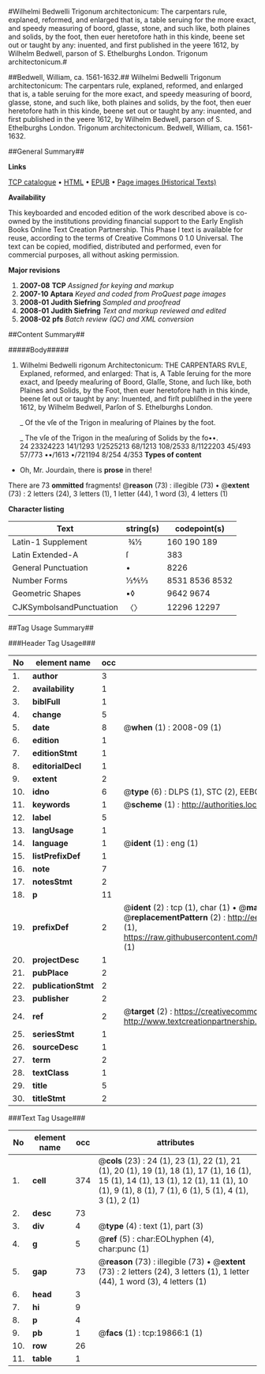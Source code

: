 #Wilhelmi Bedwelli Trigonum architectonicum: The carpentars rule, explaned, reformed, and enlarged that is, a table seruing for the more exact, and speedy measuring of boord, glasse, stone, and such like, both plaines and solids, by the foot, then euer heretofore hath in this kinde, beene set out or taught by any: inuented, and first published in the yeere 1612, by Wilhelm Bedwell, parson of S. Ethelburghs London. Trigonum architectonicum.#

##Bedwell, William, ca. 1561-1632.##
Wilhelmi Bedwelli Trigonum architectonicum: The carpentars rule, explaned, reformed, and enlarged that is, a table seruing for the more exact, and speedy measuring of boord, glasse, stone, and such like, both plaines and solids, by the foot, then euer heretofore hath in this kinde, beene set out or taught by any: inuented, and first published in the yeere 1612, by Wilhelm Bedwell, parson of S. Ethelburghs London.
Trigonum architectonicum.
Bedwell, William, ca. 1561-1632.

##General Summary##

**Links**

[TCP catalogue](http://www.ota.ox.ac.uk/tcp/)  • 
[HTML](http://tei.it.ox.ac.uk/tcp/Texts-HTML/free/A07/A07591.html)  • 
[EPUB](http://tei.it.ox.ac.uk/tcp/Texts-EPUB/free/A07/A07591.epub) • 
[Page images (Historical Texts)](https://data.historicaltexts.jisc.ac.uk/view?pubId=eebo-99854444e&pageId=eebo-99854444e-19866-1)

**Availability**

This keyboarded and encoded edition of the
	       work described above is co-owned by the institutions
	       providing financial support to the Early English Books
	       Online Text Creation Partnership. This Phase I text is
	       available for reuse, according to the terms of Creative
	       Commons 0 1.0 Universal. The text can be copied,
	       modified, distributed and performed, even for
	       commercial purposes, all without asking permission.

**Major revisions**

1. __2007-08__ __TCP__ *Assigned for keying and markup*
1. __2007-10__ __Aptara__ *Keyed and coded from ProQuest page images*
1. __2008-01__ __Judith Siefring__ *Sampled and proofread*
1. __2008-01__ __Judith Siefring__ *Text and markup reviewed and edited*
1. __2008-02__ __pfs__ *Batch review (QC) and XML conversion*

##Content Summary##

#####Body#####

1. Wilhelmi Bedwelli
rigonum Architectonicum:
THE CARPENTARS RVLE,
Explaned, reformed, and enlarged:
That is,
A Table ſeruing for the more exact, and ſpeedy meaſuring of Boord, Glaſſe,
Stone, and ſuch like, both Plaines and Solids, by the Foot, then euer heretofore
hath in this kinde, beene ſet out or taught by any:
Inuented, and firſt publiſhed in the yeere 1612, by Wilhelm Bedwell, Parſon
of S. Ethelburghs London.

    _ Of the vſe of the Trigon in meaſuring of Plaines by the foot.

    _ The vſe of the Trigon in the meaſuring of Solids by the fo••.
24 23324223 141/1293 1/2525213 68/1213 108/2533 8/1122203 45/493 57/773 ••/1613 •/721194 8/254 4/353
**Types of content**

  * Oh, Mr. Jourdain, there is **prose** in there!

There are 73 **ommitted** fragments! 
 @__reason__ (73) : illegible (73)  •  @__extent__ (73) : 2 letters (24), 3 letters (1), 1 letter (44), 1 word (3), 4 letters (1)

**Character listing**


|Text|string(s)|codepoint(s)|
|---|---|---|
|Latin-1 Supplement| ¾½|160 190 189|
|Latin Extended-A|ſ|383|
|General Punctuation|•|8226|
|Number Forms|⅓⅘⅔|8531 8536 8532|
|Geometric Shapes|▪◊|9642 9674|
|CJKSymbolsandPunctuation|〈〉|12296 12297|

##Tag Usage Summary##

###Header Tag Usage###

|No|element name|occ|attributes|
|---|---|---|---|
|1.|__author__|3||
|2.|__availability__|1||
|3.|__biblFull__|1||
|4.|__change__|5||
|5.|__date__|8| @__when__ (1) : 2008-09 (1)|
|6.|__edition__|1||
|7.|__editionStmt__|1||
|8.|__editorialDecl__|1||
|9.|__extent__|2||
|10.|__idno__|6| @__type__ (6) : DLPS (1), STC (2), EEBO-CITATION (1), PROQUEST (1), VID (1)|
|11.|__keywords__|1| @__scheme__ (1) : http://authorities.loc.gov/ (1)|
|12.|__label__|5||
|13.|__langUsage__|1||
|14.|__language__|1| @__ident__ (1) : eng (1)|
|15.|__listPrefixDef__|1||
|16.|__note__|7||
|17.|__notesStmt__|2||
|18.|__p__|11||
|19.|__prefixDef__|2| @__ident__ (2) : tcp (1), char (1)  •  @__matchPattern__ (2) : ([0-9\-]+):([0-9IVX]+) (1), (.+) (1)  •  @__replacementPattern__ (2) : http://eebo.chadwyck.com/downloadtiff?vid=$1&page=$2 (1), https://raw.githubusercontent.com/textcreationpartnership/Texts/master/tcpchars.xml#$1 (1)|
|20.|__projectDesc__|1||
|21.|__pubPlace__|2||
|22.|__publicationStmt__|2||
|23.|__publisher__|2||
|24.|__ref__|2| @__target__ (2) : https://creativecommons.org/publicdomain/zero/1.0/ (1), http://www.textcreationpartnership.org/docs/. (1)|
|25.|__seriesStmt__|1||
|26.|__sourceDesc__|1||
|27.|__term__|2||
|28.|__textClass__|1||
|29.|__title__|5||
|30.|__titleStmt__|2||


###Text Tag Usage###

|No|element name|occ|attributes|
|---|---|---|---|
|1.|__cell__|374| @__cols__ (23) : 24 (1), 23 (1), 22 (1), 21 (1), 20 (1), 19 (1), 18 (1), 17 (1), 16 (1), 15 (1), 14 (1), 13 (1), 12 (1), 11 (1), 10 (1), 9 (1), 8 (1), 7 (1), 6 (1), 5 (1), 4 (1), 3 (1), 2 (1)|
|2.|__desc__|73||
|3.|__div__|4| @__type__ (4) : text (1), part (3)|
|4.|__g__|5| @__ref__ (5) : char:EOLhyphen (4), char:punc (1)|
|5.|__gap__|73| @__reason__ (73) : illegible (73)  •  @__extent__ (73) : 2 letters (24), 3 letters (1), 1 letter (44), 1 word (3), 4 letters (1)|
|6.|__head__|3||
|7.|__hi__|9||
|8.|__p__|4||
|9.|__pb__|1| @__facs__ (1) : tcp:19866:1 (1)|
|10.|__row__|26||
|11.|__table__|1||
